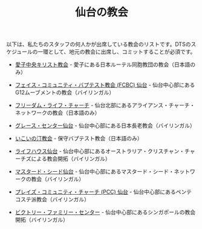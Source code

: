 ﻿---
id: churches
title: 仙台の教会
---

以下は、私たちのスタッフの何人かが出席している教会のリストです。DTSのスケジュールの一環として、地元の教会に出席し、コミットすることが必須です。

- [愛子中央キリスト教会](https://ayashi.clbj.org/) - 愛子にある日本ルーテル同胞教団の教会（日本語のみ）

- [フェイス・コミュニティ・バプテスト教会 (FCBC) 仙台](https://fcbcsendai.org/) - 仙台中心部にあるG12ムーブメントの教会（バイリンガル）

- [フリーダム・ライフ・チャーチ](https://www.freedomlifesendai.org/) - 仙台北部にあるアライアンス・チャーチ・ネットワークの教会（日本語のみ）

- [グレース・センター仙台](https://www.gracecentersendai.com/worship) - 仙台中心部にある日本長老教会（バイリンガル）

- [いこいの汀教会](https://ikoinomigiwa.weebly.com/) - 保守バプテスト教会（日本語のみ）

- [ライフハウス仙台](https://mylifehouse.com/sendai/) - 仙台中心部にあるオーストラリア・クリスチャン・チャーチズによる教会開拓（バイリンガル）

- [マスタード・シード仙台](https://www.mustardseedsendai.com/) - 仙台中心部にあるマスタード・シード・ネットワークの教会（バイリンガル）

- [プレイズ・コミュニティ・チャーチ (PCC) 仙台](https://www.pccsendai.com/) - 仙台中心部にあるペンテコステ派教会（バイリンガル）

- [ビクトリー・ファミリー・センター](https://www.victoryjapan.jp/sendai) - 仙台中心部にあるシンガポールの教会開拓（バイリンガル）
